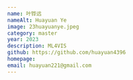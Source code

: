 ```yaml
---
name: 叶铧远
nameAlt: Huayuan Ye
image: 23huayuanye.jpeg
category: master
year: 2023
description: ML4VIS
github: https://github.com/huayuan4396
homepage:
email: huayuan221@gmail.com
---
```


